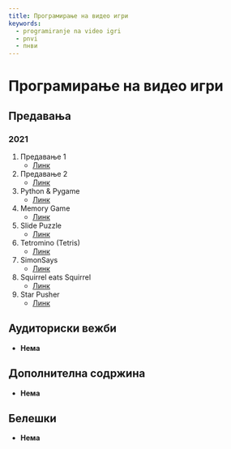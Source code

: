 ```yaml
---
title: Програмирање на видео игри
keywords:
  - programiranje na video igri
  - pnvi
  - пнви
---
```


# Програмирање на видео игри

## Предавања

### 2021

1. Предавање 1
   - [Линк](https://bbb-lb.finki.ukim.mk/playback/presentation/2.3/2abc83056e46324f3ebf38e461337fa9be081b73-1633366079065?meetingId=2abc83056e46324f3ebf38e461337fa9be081b73-1633366079065&fbclid=IwAR1ex2D9O3njN_cJpH52qsq1nwCg3mShFOEFDfv6MRbTosKITVxM1LHVr5Y)
2. Предавање 2
   - [Линк](https://bbb-lb.finki.ukim.mk/playback/presentation/2.3/84b4503ff76d9a0c1dd0547a02181efeb56b57d5-1634918968084?meetingId=84b4503ff76d9a0c1dd0547a02181efeb56b57d5-1634918968084&fbclid=IwAR2r38Ou7kALY877cyMg62EdLxXHf2Wl6Lzm7NTxfrYDhFNGe18lhZM0bZA)
3. Python & Pygame
   - [Линк](https://bbb-lb.finki.ukim.mk/playback/presentation/2.3/b36c6e5e58bcad3b8d39d06f40376f1786dd7fb6-1635521849022?meetingId=b36c6e5e58bcad3b8d39d06f40376f1786dd7fb6-1635521849022)
4. Memory Game
   - [Линк](https://bbb-lb.finki.ukim.mk/playback/presentation/2.3/eb3e4673c07c966979ad05be6ef8462ca7289815-1636128058550?meetingId=eb3e4673c07c966979ad05be6ef8462ca7289815-1636128058550)
5. Slide Puzzle
   - [Линк](https://bbb-lb.finki.ukim.mk/playback/presentation/2.3/8b0946892fcef76910fe73bcf4f140bbd86e8a74-1636735223866?meetingId=8b0946892fcef76910fe73bcf4f140bbd86e8a74-1636735223866)
6. Tetromino (Tetris)
   - [Линк](https://bbb-lb.finki.ukim.mk/playback/presentation/2.3/d607dbb529383f163cf7eb8cc5bfc3aed6f2d9c1-1639156400647)
7. SimonSays
   - [Линк](https://bbb-lb.finki.ukim.mk/playback/presentation/2.3/686ca2f0b434f631ef6ead928ea0734f1de05a9b-1637223065518?meetingId=686ca2f0b434f631ef6ead928ea0734f1de05a9b-1637223065518)
8. Squirrel eats Squirrel
   - [Линк](https://bbb-lb.finki.ukim.mk/playback/presentation/2.3/40e44ba898f20b110b5f39a4f83d6debf230db4f-1639759409731)
9. Star Pusher
   - [Линк](https://bbb-lb.finki.ukim.mk/playback/presentation/2.3/ea6a0e1c907e4424440ae2375bbda7bbaef41035-1640363064016)

## Аудиториски вежби

- **Нема**

## Дополнителна содржина

- **Нема**

## Белешки

- **Нема**
